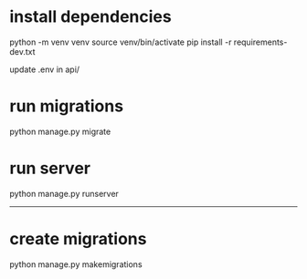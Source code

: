 # install dependencies
python -m venv venv
source venv/bin/activate
pip install -r requirements-dev.txt

update .env in api/

# run migrations
python manage.py migrate

# run server
python manage.py runserver

---

# create migrations
python manage.py makemigrations